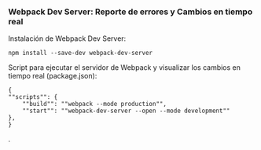 ### Webpack Dev Server: Reporte de errores y Cambios en tiempo real

Instalación de Webpack Dev Server:

`npm install --save-dev webpack-dev-server`

Script para ejecutar el servidor de Webpack y visualizar los cambios en tiempo real (package.json):

    {
    ""scripts"": {
        ""build"": ""webpack --mode production"",
        ""start"": ""webpack-dev-server --open --mode development""
    },
    }

.

